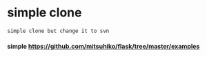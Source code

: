 # simple clone

	simple clone but change it to svn

#### simple https://github.com/mitsuhiko/flask/tree/master/examples
